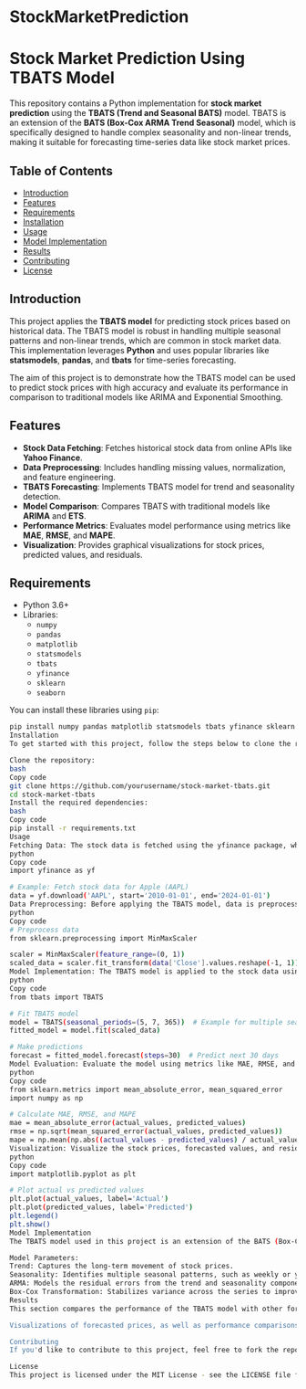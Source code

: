 # StockMarketPrediction
# Stock Market Prediction Using TBATS Model

This repository contains a Python implementation for **stock market prediction** using the **TBATS (Trend and Seasonal BATS)** model. TBATS is an extension of the **BATS (Box-Cox ARMA Trend Seasonal)** model, which is specifically designed to handle complex seasonality and non-linear trends, making it suitable for forecasting time-series data like stock market prices.

## Table of Contents

- [Introduction](#introduction)
- [Features](#features)
- [Requirements](#requirements)
- [Installation](#installation)
- [Usage](#usage)
- [Model Implementation](#model-implementation)
- [Results](#results)
- [Contributing](#contributing)
- [License](#license)

## Introduction

This project applies the **TBATS model** for predicting stock prices based on historical data. The TBATS model is robust in handling multiple seasonal patterns and non-linear trends, which are common in stock market data. This implementation leverages **Python** and uses popular libraries like **statsmodels**, **pandas**, and **tbats** for time-series forecasting.

The aim of this project is to demonstrate how the TBATS model can be used to predict stock prices with high accuracy and evaluate its performance in comparison to traditional models like ARIMA and Exponential Smoothing.

## Features

- **Stock Data Fetching**: Fetches historical stock data from online APIs like **Yahoo Finance**.
- **Data Preprocessing**: Includes handling missing values, normalization, and feature engineering.
- **TBATS Forecasting**: Implements TBATS model for trend and seasonality detection.
- **Model Comparison**: Compares TBATS with traditional models like **ARIMA** and **ETS**.
- **Performance Metrics**: Evaluates model performance using metrics like **MAE**, **RMSE**, and **MAPE**.
- **Visualization**: Provides graphical visualizations for stock prices, predicted values, and residuals.

## Requirements

- Python 3.6+
- Libraries:
  - `numpy`
  - `pandas`
  - `matplotlib`
  - `statsmodels`
  - `tbats`
  - `yfinance`
  - `sklearn`
  - `seaborn`
  
You can install these libraries using `pip`:

```bash
pip install numpy pandas matplotlib statsmodels tbats yfinance sklearn seaborn
Installation
To get started with this project, follow the steps below to clone the repository and install the necessary dependencies.

Clone the repository:
bash
Copy code
git clone https://github.com/yourusername/stock-market-tbats.git
cd stock-market-tbats
Install the required dependencies:
bash
Copy code
pip install -r requirements.txt
Usage
Fetching Data: The stock data is fetched using the yfinance package, which allows downloading historical stock data for any stock ticker. The data is loaded and processed for the TBATS model.
python
Copy code
import yfinance as yf

# Example: Fetch stock data for Apple (AAPL)
data = yf.download('AAPL', start='2010-01-01', end='2024-01-01')
Data Preprocessing: Before applying the TBATS model, data is preprocessed to handle missing values and normalize prices. The data is then split into training and testing sets.
python
Copy code
# Preprocess data
from sklearn.preprocessing import MinMaxScaler

scaler = MinMaxScaler(feature_range=(0, 1))
scaled_data = scaler.fit_transform(data['Close'].values.reshape(-1, 1))
Model Implementation: The TBATS model is applied to the stock data using the tbats library.
python
Copy code
from tbats import TBATS

# Fit TBATS model
model = TBATS(seasonal_periods=(5, 7, 365))  # Example for multiple seasonalities
fitted_model = model.fit(scaled_data)

# Make predictions
forecast = fitted_model.forecast(steps=30)  # Predict next 30 days
Model Evaluation: Evaluate the model using metrics like MAE, RMSE, and MAPE.
python
Copy code
from sklearn.metrics import mean_absolute_error, mean_squared_error
import numpy as np

# Calculate MAE, RMSE, and MAPE
mae = mean_absolute_error(actual_values, predicted_values)
rmse = np.sqrt(mean_squared_error(actual_values, predicted_values))
mape = np.mean(np.abs((actual_values - predicted_values) / actual_values)) * 100
Visualization: Visualize the stock prices, forecasted values, and residuals using matplotlib.
python
Copy code
import matplotlib.pyplot as plt

# Plot actual vs predicted values
plt.plot(actual_values, label='Actual')
plt.plot(predicted_values, label='Predicted')
plt.legend()
plt.show()
Model Implementation
The TBATS model used in this project is an extension of the BATS (Box-Cox ARMA Trend Seasonal) model. TBATS can handle multiple seasonalities (e.g., daily, weekly, yearly cycles), non-linear trends, and the inherent volatility present in financial data.

Model Parameters:
Trend: Captures the long-term movement of stock prices.
Seasonality: Identifies multiple seasonal patterns, such as weekly or yearly cycles.
ARMA: Models the residual errors from the trend and seasonality components.
Box-Cox Transformation: Stabilizes variance across the series to improve prediction accuracy.
Results
This section compares the performance of the TBATS model with other forecasting models like ARIMA and ETS. Evaluation metrics such as MAE, RMSE, and MAPE will be provided to demonstrate the model's accuracy.

Visualizations of forecasted prices, as well as performance comparisons, will be included in this section.

Contributing
If you'd like to contribute to this project, feel free to fork the repository, create a new branch, and submit a pull request. Contributions are always welcome!

License
This project is licensed under the MIT License - see the LICENSE file for details.
